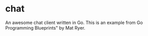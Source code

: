 # chat
An awesome chat client written in Go.  This is an example from Go Programming Blueprints" by Mat Ryer.
